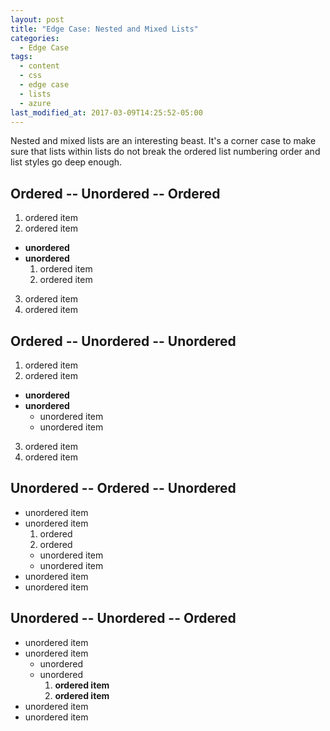 ```yaml
---
layout: post
title: "Edge Case: Nested and Mixed Lists"
categories:
  - Edge Case
tags:
  - content
  - css
  - edge case
  - lists
  - azure
last_modified_at: 2017-03-09T14:25:52-05:00
---
```


Nested and mixed lists are an interesting beast. It's a corner case to make sure that lists within lists do not break the ordered list numbering order and list styles go deep enough.

## Ordered -- Unordered -- Ordered

1. ordered item
2. ordered item
  * **unordered**
  * **unordered**
    1. ordered item
    2. ordered item
3. ordered item
4. ordered item

## Ordered -- Unordered -- Unordered

1. ordered item
2. ordered item
  * **unordered**
  * **unordered**
    * unordered item
    * unordered item
3. ordered item
4. ordered item

## Unordered -- Ordered -- Unordered

* unordered item
* unordered item
  1. ordered
  2. ordered
    * unordered item
    * unordered item
* unordered item
* unordered item

## Unordered -- Unordered -- Ordered

* unordered item
* unordered item
  * unordered
  * unordered
    1. **ordered item**
    2. **ordered item**
* unordered item
* unordered item